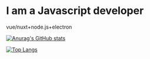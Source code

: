 # I am a Javascript developer

vue/nuxt+node.js+electron

[![Anurag's GitHub stats](https://github-readme-stats.vercel.app/api?username=WhiteNeofetch&show_icons=true&theme=dark)](https://github.com/WhiteNeofetch/github-readme-stats)



[![Top Langs](https://github-readme-stats.vercel.app/api/top-langs/?username=WhiteNeofetch&show_icons=true&theme=dark)](https://github.com/WhiteNeofetch/github-readme-stats)

